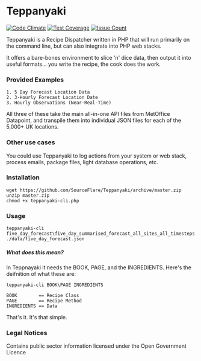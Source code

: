 # Teppanyaki

[![Code Climate](https://codeclimate.com/github/SourceFlare/Teppanyaki/badges/gpa.svg)](https://codeclimate.com/github/SourceFlare/Teppanyaki) [![Test Coverage](https://codeclimate.com/github/SourceFlare/Teppanyaki/badges/coverage.svg)](https://codeclimate.com/github/SourceFlare/Teppanyaki/coverage) [![Issue Count](https://codeclimate.com/github/SourceFlare/Teppanyaki/badges/issue_count.svg)](https://codeclimate.com/github/SourceFlare/Teppanyaki)

Teppanyaki is a Recipe Dispatcher written in PHP that will run primarily on the command line, but can also integrate into PHP web stacks.

It offers a bare-bones environment to slice 'n' dice data, then output it into useful formats... you write the recipe, the cook does the work.

### Provided Examples

    1. 5 Day Forecast Location Data
    2. 3-Hourly Forecast Location Date
    3. Hourly Observations (Near-Real-Time)

All three of these take the main all-in-one API files from MetOffice Datapoint, and transpile them into individual JSON files for each of the 5,000+ UK locations.

### Other use cases
You could use Teppanyaki to log actions from your system or web stack, process emails, package files, light database operations, etc.

### Installation

    wget https://github.com/SourceFlare/Teppanyaki/archive/master.zip
    unzip master.zip
    chmod +x teppanyaki-cli.php

### Usage

    teppanyaki-cli five_day_forecast\five_day_summarised_forecast_all_sites_all_timesteps ./data/five_day_forecast.json

##### What does this mean?
In Teppnayaki it needs the BOOK, PAGE, and the INGREDIENTS. Here's the deifnition of what these are:

    teppanyaki-cli BOOK\PAGE INGREDIENTS

    BOOK        == Recipe Class
    PAGE        == Recipe Method
    INGREDIENTS == Data

That's it. It's that simple.


### Legal Notices

Contains public sector information licensed under the Open Government Licence

